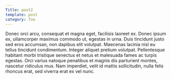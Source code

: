 ```yaml
---
Title: post2
template: post
category: foo
---
```

Donec orci arcu, consequat et magna eget, facilisis laoreet ex. Donec ipsum ex, ullamcorper maximus commodo ut, egestas in urna. Duis tincidunt justo sed eros accumsan, non dapibus elit volutpat. Maecenas lacinia nisl eu tellus tincidunt condimentum. Integer aliquet pretium volutpat. Pellentesque habitant morbi tristique senectus et netus et malesuada fames ac turpis egestas. Orci varius natoque penatibus et magnis dis parturient montes, nascetur ridiculus mus. Nam imperdiet, velit id mattis sollicitudin, nulla felis rhoncus erat, sed viverra erat ex vel nunc. 
